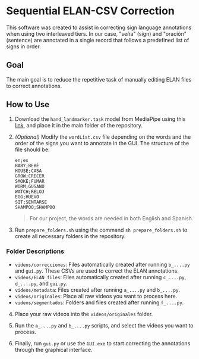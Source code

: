 # Sequential ELAN-CSV Correction

This software was created to assist in correcting sign language annotations when using two interleaved tiers. In our case, "seña" (sign) and "oración" (sentence) are annotated in a single record that follows a predefined list of signs in order.

## Goal

The main goal is to reduce the repetitive task of manually editing ELAN files to correct annotations.

## How to Use

1. Download the `hand_landmarker.task` model from MediaPipe using this [link](https://storage.googleapis.com/mediapipe-models/hand_landmarker/hand_landmarker/float16/latest/hand_landmarker.task), and place it in the main folder of the repository.

2. *(Optional)* Modify the `wordList.csv` file depending on the words and the order of the signs you want to annotate in the GUI. The structure of the file should be:

    ```
    en;es
    BABY;BEBÉ
    HOUSE;CASA
    GROW;CRECER
    SMOKE;FUMAR
    WORM;GUSANO
    WATCH;RELOJ
    EGG;HUEVO
    SIT;SENTARSE
    SHAMPOO;SHAMPOO
    ```

    > For our project, the words are needed in both English and Spanish.

3. Run `prepare_folders.sh` using the command `sh prepare_folders.sh` to create all necessary folders in the repository.

### Folder Descriptions

- `videos/correcciones`: Files automatically created after running `b_....py` and `gui.py`. These CSVs are used to correct the ELAN annotations.
- `videos/ELAN_files`: Files automatically created after running `c_....py`, `d_....py`, and `gui.py`.
- `videos/metadata`: Files created after running `a_....py` and `b_....py`.
- `videos/originales`: Place all raw videos you want to process here.
- `videos/segmentados`: Folders and files created after running `f_....py`.

4. Place your raw videos into the `videos/originales` folder.

5. Run the `a_....py` and `b_....py` scripts, and select the videos you want to process.

6. Finally, run `gui.py` or use the `GUI.exe` to start correcting the annotations through the graphical interface.